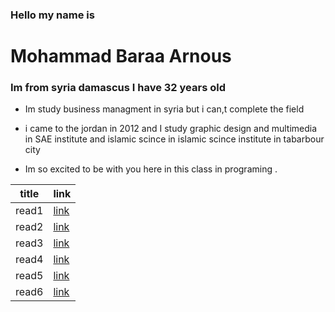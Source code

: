 
 ### Hello my name is  
 #  Mohammad Baraa Arnous

  ### Im from syria damascus I have 32 years old 

 * Im study business managment in syria but 
 i can,t complete the field 

 * i came to the jordan in 2012 and I study graphic design and multimedia in SAE institute and islamic scince in islamic scince institute in tabarbour city

  *  Im so excited to be with you here in this class in programing  .

| title       | link |
| ----------- | ----------- |
| read1      | [link](https://baraaarnous.github.io/reading.notes/read1)       |
| read2      | [link](https://baraaarnous.github.io/reading.notes/read2)      |
| read3      | [link](https://baraaarnous.github.io/reading.notes/read3)      |
| read4      | [link](https://baraaarnous.github.io/reading.notes/read4)
| read5      | [link](https://baraaarnous.github.io/reading.notes/read5)
| read6      | [link](https://baraaarnous.github.io/reading.notes/read6)





